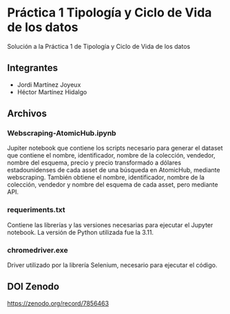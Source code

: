 # Práctica 1 Tipología y Ciclo de Vida de los datos
Solución a la Práctica 1 de Tipología y Ciclo de Vida de los datos

## Integrantes
* Jordi Martínez Joyeux
* Héctor Martínez Hidalgo


## Archivos

### Webscraping-AtomicHub.ipynb

Jupiter notebook que contiene los scripts necesario para generar el dataset que contiene el nombre, identificador, nombre de la colección, vendedor, nombre del esquema, precio y precio transformado a dólares estadounidenses de cada asset de una búsqueda en AtomicHub, mediante webscraping.
También obtiene el nombre, identificador, nombre de la colección, vendedor y nombre del esquema de cada asset, pero mediante API.

### requeriments.txt

Contiene las librerías y las versiones necesarias para ejecutar el Jupyter notebook.
La versión de Python utilizada fue la 3.11.

### chromedriver.exe

Driver utilizado por la librería Selenium, necesario para ejecutar el código.

## DOI Zenodo

https://zenodo.org/record/7856463
